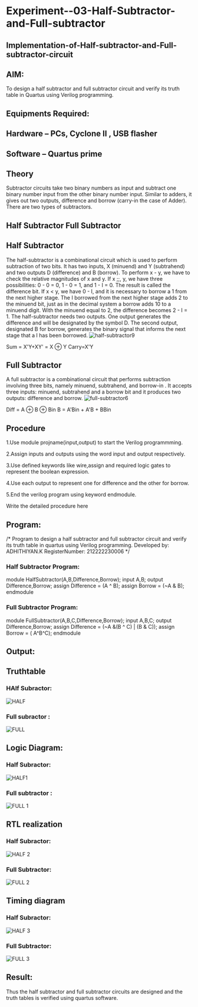 # Experiment--03-Half-Subtractor-and-Full-subtractor
## Implementation-of-Half-subtractor-and-Full-subtractor-circuit
## AIM:
To design a half subtractor and full subtractor circuit and verify its truth table in Quartus using Verilog programming.

## Equipments Required:
## Hardware – PCs, Cyclone II , USB flasher
## Software – Quartus prime
## Theory
Subtractor circuits take two binary numbers as input and subtract one binary number input from the other binary number input. Similar to adders, it gives out two outputs, difference and borrow (carry-in the case of Adder). There are two types of subtractors.

## Half Subtractor Full Subtractor
## Half Subtractor
The half-subtractor is a combinational circuit which is used to perform subtraction of two bits. It has two inputs, X (minuend) and Y (subtrahend) and two outputs D (difference) and B (borrow). To perform x - y, we have to check the relative magnitudes of x and y. If x ;;, y, we have three possibilities: 0 - 0 = 0, 1 - 0 = 1, and 1 - I = 0. The result is called the difference bit. If x < y, we have 0 - I, and it is necessary to borrow a 1 from the next higher stage. The I borrowed from the next higher stage adds 2 to the minuend bit, just as in the decimal system a borrow adds 10 to a minuend digit. With the minuend equal to 2, the difference becomes 2 - I = 1. The half-subtractor needs two outputs. One output generates the difference and will be designated by the symbol D. The second output, designated B for borrow, generates the binary signal that informs the next stage that a I has been borrowed.
![half-subtractor9](https://user-images.githubusercontent.com/36288975/166112538-58c3bc7c-ee5d-4e6a-ac8d-8e8328efe27a.png)


Sum = X'Y+XY' = X ⊕ Y
Carry=X'Y

## Full Subtractor
A full subtractor is a combinational circuit that performs subtraction involving three bits, namely minuend, subtrahend, and borrow-in . It accepts three inputs: minuend, subtrahend and a borrow bit and it produces two outputs: difference and borrow. 
![full-subtractor6](https://user-images.githubusercontent.com/36288975/166112541-24c68359-3de8-4674-ae22-8272ffc385ed.png)


Diff = A ⊕ B ⊕ Bin B = A'Bin + A'B + BBin

## Procedure

1.Use module projname(input,output) to start the Verilog programmming.

2.Assign inputs and outputs using the word input and output respectively.

3.Use defined keywords like wire,assign and required logic gates to represent the boolean expression.

4.Use each output to represent one for difference and the other for borrow.

5.End the verilog program using keyword endmodule.

Write the detailed procedure here 


## Program:
/*
Program to design a half subtractor and full subtractor circuit and verify its truth table in quartus using Verilog programming.
Developed by: ADHITHIYAN.K
RegisterNumber:  212222230006
*/
### Half Subtractor Program:
module HalfSubtractor(A,B,Difference,Borrow);
input A,B;
output Difference,Borrow;
assign Difference = (A ^ B);
assign Borrow = (~A & B);
endmodule

### Full Subtractor Program:
module FullSubtractor(A,B,C,Difference,Borrow);
input A,B,C;
output Difference,Borrow;
assign Difference = (~A &(B ^ C) | (B & C));
assign Borrow = ( A^B^C);
endmodule
## Output:
## Truthtable
### HAlf Subractor:
![HALF](https://github.com/AdhithiyanK/Experiment--03-Half-Subtractor-and-Full-subtractor/assets/121029258/268b5128-2e3d-4742-a025-c3bf499f1d48)
### Full subractor :
![FULL](https://github.com/AdhithiyanK/Experiment--03-Half-Subtractor-and-Full-subtractor/assets/121029258/92af6847-3ef6-46ee-8224-3ae04b2b2b6d)
## Logic Diagram:
### Half Subractor:
![HALF1](https://github.com/AdhithiyanK/Experiment--03-Half-Subtractor-and-Full-subtractor/assets/121029258/8ee07ded-67e4-4619-a45a-42be3c9259da)
### Full subtractor :
![FULL 1](https://github.com/AdhithiyanK/Experiment--03-Half-Subtractor-and-Full-subtractor/assets/121029258/5514ac10-4cb8-41b2-ac51-90bf666a2191)
##  RTL realization
### Half Subractor:
![HALF 2](https://github.com/AdhithiyanK/Experiment--03-Half-Subtractor-and-Full-subtractor/assets/121029258/aa7de581-0680-40f5-9c46-53e4c14647e2)
###  Full Subtractor:
![FULL 2](https://github.com/AdhithiyanK/Experiment--03-Half-Subtractor-and-Full-subtractor/assets/121029258/e4f1d1ce-017e-4447-b892-b3db2e585c4e)
## Timing diagram 
### Half Subractor:
![HALF 3](https://github.com/AdhithiyanK/Experiment--03-Half-Subtractor-and-Full-subtractor/assets/121029258/7a7e99d9-4f1d-43f2-8003-a9ceebb176b4)
### Full Subtractor:
![FULL 3](https://github.com/AdhithiyanK/Experiment--03-Half-Subtractor-and-Full-subtractor/assets/121029258/db674ad4-9a1d-4638-8903-2d5c515b7596)
## Result:
Thus the half subtractor and full subtractor circuits are designed and the truth tables is verified using quartus software.
